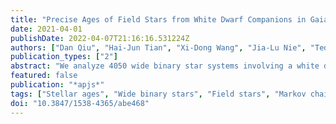 ```yaml
---
title: "Precise Ages of Field Stars from White Dwarf Companions in Gaia DR2"
date: 2021-04-01
publishDate: 2022-04-07T21:16:16.531224Z
authors: ["Dan Qiu", "Hai-Jun Tian", "Xi-Dong Wang", "Jia-Lu Nie", "Ted von Hippel", "Gao-Chao Liu", "Morgan Fouesneau", "Hans-Walter Rix"]
publication_types: ["2"]
abstract: "We analyze 4050 wide binary star systems involving a white dwarf (WD) and usually a main-sequence (MS) star, drawn from the large sample assembled by Tian et al. Using the modeling code BASE-9, we determine the system's ages, the WD progenitors' zero-age MS masses, the extinction values (A$_V$), and the distance moduli. Discarding the cases with poor age convergences, we obtain ages for 3551 WDs, with a median age precision of ensur emathσ$_ensuremathτ$/ensuremathτ = 20%, and system ages typically in the range of 1-6 Gyr. We validated these ages against the very few known clusters and through cross validation of 236 WD-WD binaries. Under the assumption that the components are coeval in a binary system, this provides precise age constraints on the usually low-mass MS companions, mostly inaccessible by any other means."
featured: false
publication: "*apjs*"
tags: ["Stellar ages", "Wide binary stars", "Field stars", "Markov chain Monte Carlo", "Bayesian statistics", "Main sequence stars", "White dwarf stars", "Zero-age main sequence stars", "Stellar evolutionary tracks", "Initial mass function", "Photometry", "1581", "1801", "2103", "1889", "1900", "1000", "1799", "1843", "1600", "796", "1234", "Astrophysics - Solar and Stellar Astrophysics"]
doi: "10.3847/1538-4365/abe468"
---
```



